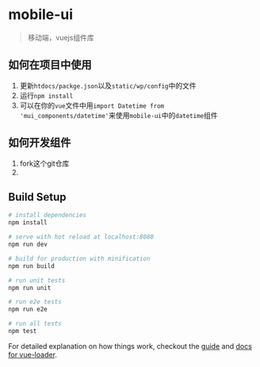 # mobile-ui

> 移动端，vuejs组件库

## 如何在项目中使用

1. 更新`htdocs/packge.json`以及`static/wp/config`中的文件
2. 运行`npm install`
3. 可以在你的`vue`文件中用`import Datetime from 'mui_components/datetime'`来使用`mobile-ui`中的`datetime`组件

## 如何开发组件

1. fork这个git仓库
2. 

## Build Setup

``` bash
# install dependencies
npm install

# serve with hot reload at localhost:8080
npm run dev

# build for production with minification
npm run build

# run unit tests
npm run unit

# run e2e tests
npm run e2e

# run all tests
npm test
```

For detailed explanation on how things work, checkout the [guide](https://github.com/vuejs-templates/webpack#vue-webpack-boilerplate) and [docs for vue-loader](http://vuejs.github.io/vue-loader).
